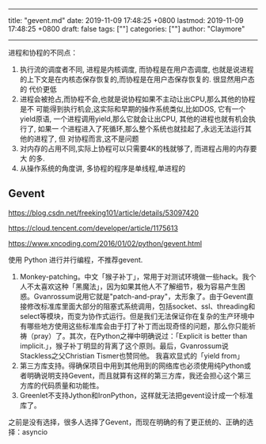 
---
title: "gevent.md"
date: 2019-11-09 17:48:25 +0800
lastmod: 2019-11-09 17:48:25 +0800
draft: false
tags: [""]
categories: [""]
author: "Claymore"

---
进程和协程的不同点：

1. 执行流的调度者不同, 进程是内核调度, 而协程是在用户态调度, 也就是说进程 的上下文是在内核态保存恢复的,而协程是在用户态保存恢复的. 很显然用户态的 代价更低
2. 进程会被抢占,而协程不会,也就是说协程如果不主动让出CPU,那么其他的协程是不 可能得到执行机会,这实际和早期的操作系统类似,比如DOS, 它有一个yield原语, 一个进程调用yield,那么它就会让出CPU, 其他的进程也就有机会执行了, 如果一 个进程进入了死循环,那么整个系统也就挂起了,永远无法运行其他的进程了, 但 对协程而言,这不是问题
3. 对内存的占用不同,实际上协程可以只需要4K的栈就够了, 而进程占用的内存要大 的多.
4. 从操作系统的角度讲, 多协程的程序是单线程,单进程的



## Gevent

 https://blog.csdn.net/freeking101/article/details/53097420 

 https://cloud.tencent.com/developer/article/1175613 

 https://www.xncoding.com/2016/01/02/python/gevent.html 



使用 Python 进行并行编程，不推荐gevent.

1. Monkey-patching。中文「猴子补丁」，常用于对测试环境做一些hack。我个人不太喜欢这种「黑魔法」，因为如果其他人不了解细节，极为容易产生困惑。Gvanrossum说用它就是"patch-and-pray"，太形象了。由于Gevent直接修改标准库里面大部分的阻塞式系统调用，包括socket、ssl、threading和 select等模块，而变为协作式运行。但是我们无法保证你在复杂的生产环境中有哪些地方使用这些标准库会由于打了补丁而出现奇怪的问题，那么你只能祈祷（pray）了。其次，在Python之禅中明确说过：「Explicit is better than implicit.」，猴子补丁明显的背离了这个原则。最后，Gvanrossum说Stackless之父Christian Tismer也赞同他。 我喜欢显式的「yield from」
2. 第三方库支持。得确保项目中用到其他用到的网络库也必须使用纯Python或者明确说明支持Gevent，而且就算有这样的第三方库，我还会担心这个第三方库的代码质量和功能性。
3. Greenlet不支持Jython和IronPython，这样就无法把gevent设计成一个标准库了。

之前是没有选择，很多人选择了Gevent，而现在明确的有了更正统的、正确的选择：asyncio



